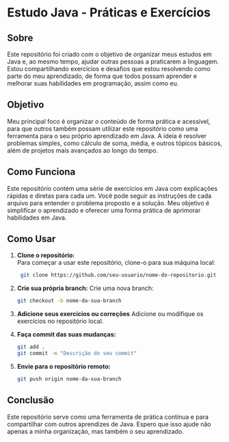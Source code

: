 # Estudo Java - Práticas e Exercícios

## Sobre

Este repositório foi criado com o objetivo de organizar meus estudos em Java e, ao mesmo tempo, ajudar outras pessoas a praticarem a linguagem. Estou compartilhando exercícios e desafios que estou resolvendo como parte do meu aprendizado, de forma que todos possam aprender e melhorar suas habilidades em programação, assim como eu.

## Objetivo

Meu principal foco é organizar o conteúdo de forma prática e acessível, para que outros também possam utilizar este repositório como uma ferramenta para o seu próprio aprendizado em Java. A ideia é resolver problemas simples, como cálculo de soma, média, e outros tópicos básicos, além de projetos mais avançados ao longo do tempo.

## Como Funciona

Este repositório contém uma série de exercícios em Java com explicações rápidas e diretas para cada um. Você pode seguir as instruções de cada arquivo para entender o problema proposto e a solução. Meu objetivo é simplificar o aprendizado e oferecer uma forma prática de aprimorar habilidades em Java.
## Como Usar

1. **Clone o repositório:**  
   Para começar a usar este repositório, clone-o para sua máquina local:
   ```bash
    git clone https://github.com/seu-usuario/nome-do-repositorio.git
   
2. **Crie sua própria branch:**
   Crie uma nova branch:
   ```bash
   git checkout -b nome-da-sua-branch

3. **Adicione seus exercícios ou correções**
   Adicione ou modifique os exercícios no repositório local.
   
5. **Faça commit das suas mudanças:**
   ```bash
   git add .
   git commit -m "Descrição do seu commit"

6. **Envie para o repositório remoto:**
   ```bash
   git push origin nome-da-sua-branch

## Conclusão

Este repositório serve como uma ferramenta de prática contínua e para compartilhar com outros aprendizes de Java. Espero que isso ajude não apenas a minha organização, mas também o seu aprendizado.
